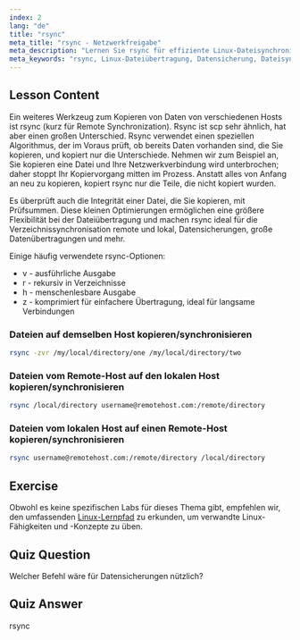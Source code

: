 ```yaml
---
index: 2
lang: "de"
title: "rsync"
meta_title: "rsync - Netzwerkfreigabe"
meta_description: "Lernen Sie rsync für effiziente Linux-Dateisynchronisation und Backups. Verstehen Sie die Remote- und lokale Datenübertragung mit rsync-Befehlen und -Optionen. Verbessern Sie Ihre Linux-Kenntnisse!"
meta_keywords: "rsync, Linux-Dateiübertragung, Datensicherung, Dateisynchronisation, Linux-Tutorial, rsync-Befehle, Anfänger, Leitfaden"
---
```


## Lesson Content

Ein weiteres Werkzeug zum Kopieren von Daten von verschiedenen Hosts ist rsync (kurz für Remote Synchronization). Rsync ist scp sehr ähnlich, hat aber einen großen Unterschied. Rsync verwendet einen speziellen Algorithmus, der im Voraus prüft, ob bereits Daten vorhanden sind, die Sie kopieren, und kopiert nur die Unterschiede. Nehmen wir zum Beispiel an, Sie kopieren eine Datei und Ihre Netzwerkverbindung wird unterbrochen; daher stoppt Ihr Kopiervorgang mitten im Prozess. Anstatt alles von Anfang an neu zu kopieren, kopiert rsync nur die Teile, die nicht kopiert wurden.

Es überprüft auch die Integrität einer Datei, die Sie kopieren, mit Prüfsummen. Diese kleinen Optimierungen ermöglichen eine größere Flexibilität bei der Dateiübertragung und machen rsync ideal für die Verzeichnissynchronisation remote und lokal, Datensicherungen, große Datenübertragungen und mehr.

Einige häufig verwendete rsync-Optionen:

- v - ausführliche Ausgabe
- r - rekursiv in Verzeichnisse
- h - menschenlesbare Ausgabe
- z - komprimiert für einfachere Übertragung, ideal für langsame Verbindungen

### Dateien auf demselben Host kopieren/synchronisieren

```bash
rsync -zvr /my/local/directory/one /my/local/directory/two
```

### Dateien vom Remote-Host auf den lokalen Host kopieren/synchronisieren

```bash
rsync /local/directory username@remotehost.com:/remote/directory
```

### Dateien vom lokalen Host auf einen Remote-Host kopieren/synchronisieren

```bash
rsync username@remotehost.com:/remote/directory /local/directory
```

## Exercise

Obwohl es keine spezifischen Labs für dieses Thema gibt, empfehlen wir, den umfassenden [Linux-Lernpfad](https://labex.io/de/learn/linux) zu erkunden, um verwandte Linux-Fähigkeiten und -Konzepte zu üben.

## Quiz Question

Welcher Befehl wäre für Datensicherungen nützlich?

## Quiz Answer

rsync
